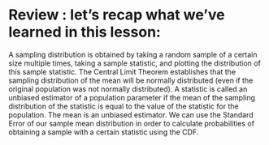 # Review : let’s recap what we’ve learned in this lesson:

A sampling distribution is obtained by taking a random sample of a certain size multiple times, taking a sample statistic, and plotting the distribution of this sample statistic.
The Central Limit Theorem establishes that the sampling distribution of the mean will be normally distributed (even if the original population was not normally distributed).
A statistic is called an unbiased estimator of a population parameter if the mean of the sampling distribution of the statistic is equal to the value of the statistic for the population. The mean is an unbiased estimator.
We can use the Standard Error of our sample mean distribution in order to calculate probabilities of obtaining a sample with a certain statistic using the CDF.